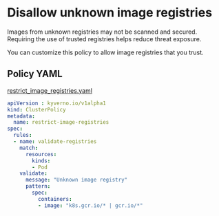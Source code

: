# Disallow unknown image registries

Images from unknown registries may not be scanned and secured. Requiring the use of trusted registries helps reduce threat exposure. 

You can customize this policy to allow image registries that you trust.

## Policy YAML 

[restrict_image_registries.yaml](more/restrict_image_registries.yaml) 

````yaml
apiVersion : kyverno.io/v1alpha1
kind: ClusterPolicy
metadata:
  name: restrict-image-registries
spec:
  rules:
  - name: validate-registries
    match:
      resources:
        kinds:
        - Pod
    validate:
      message: "Unknown image registry"
      pattern:
        spec:
          containers:
          - image: "k8s.gcr.io/* | gcr.io/*"
````
